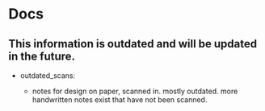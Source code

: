 # Docs

## This information is outdated and will be updated in the future.

* outdated_scans:

  * notes for design on paper, scanned in. mostly outdated. more handwritten notes exist that have not been scanned.

